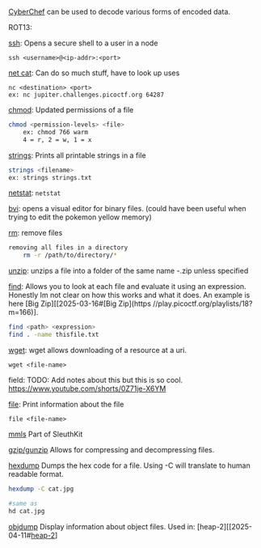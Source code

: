 [CyberChef](https://gchq.github.io/CyberChef/) can be used to decode various forms of encoded data.

ROT13: 

[ssh](https://linux.die.net/man/1/ssh): 
Opens a secure shell to a user in a node
```
ssh <username>@<ip-addr>:<port>
```

[net cat](https://linux.die.net/man/1/nc): 
Can do so much stuff, have to look up uses
```
nc <destination> <port>
ex: nc jupiter.challenges.picoctf.org 64287
```

[chmod](https://linux.die.net/man/1/chmod): 
Updated permissions of a file
```bash
chmod <permission-levels> <file>
	ex: chmod 766 warm
	4 = r, 2 = w, 1 = x
```

[strings](https://linux.die.net/man/1/strings): 
Prints all printable strings in a file
```bash
strings <filename>
ex: strings strings.txt
```

[netstat](https://linux.die.net/man/8/netstat):  ```netstat```

[bvi](https://linux.die.net/man/1/bvi):
opens a visual editor for binary files. 
(could have been useful when trying to edit the pokemon yellow memory)

[rm](): 
remove files
```bash
removing all files in a directory
	rm -r /path/to/directory/*
```

[unzip]():
unzips a file into a folder of the same name -.zip unless specified

[find](https://linux.die.net/man/1/find):
Allows you to look at each file and evaluate it using an expression. Honestly Im not clear on how this works and what it does. An example is here [Big Zip][[2025-03-16#[Big Zip](https //play.picoctf.org/playlists/18?m=166)].
```bash
find <path> <expression>
find . -name thisfile.txt
```

[wget](https://www.gnu.org/software/wget/):
wget allows downloading of a resource at a uri.
```shell
wget <file-name>
```

field:
TODO: Add notes about this but this is so cool.
https://www.youtube.com/shorts/0Z71je-X6YM

[file](https://linux.die.net/man/1/file):
Print information about the file
```shell
file <file-name>
```

[mmls](https://wiki.sleuthkit.org/index.php?title=Mmls)
Part of SleuthKit

[gzip/gunzip](https://linux.die.net/man/1/gunzip)
Allows for compressing and decompressing files.

[hexdump]()
Dumps the hex code for a file. Using -C will translate to human readable format.
```bash
hexdump -C cat.jpg

#same as
hd cat.jpg
```


[objdump](https://linux.die.net/man/1/objdump)
Display information about object files.
Used in:
	[heap-2][[2025-04-11#[heap-2]()]
	